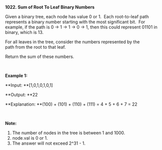**1022. Sum of Root To Leaf Binary Numbers**

Given a binary tree, each node has value 0 or 1.  Each root-to-leaf path represents a binary number starting with the most significant bit.  For example, if the path is 0 -&gt; 1 -&gt; 1 -&gt; 0 -&gt; 1, then this could represent 01101 in binary, which is 13.

For all leaves in the tree, consider the numbers represented by the path from the root to that leaf.

Return the sum of these numbers.

 

**Example 1:**

**Input: **[1,0,1,0,1,0,1]

**Output: **22

**Explanation: **(100) + (101) + (110) + (111) = 4 + 5 + 6 + 7 = 22

 

**Note:**

1. The number of nodes in the tree is between 1 and 1000.
2. node.val is 0 or 1.
3. The answer will not exceed 2^31 - 1.
